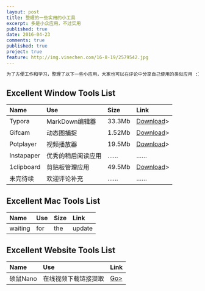 ```yaml
---
layout: post
title: 整理的一些实用的小工具
excerpt: 多是小众应用，不过实用
published: true
date: 2016-04-23
comments: true
published: true
project: true
feature: http://img.vinechen.com/16-8-19/2579542.jpg
---
```

```html
为了方便工作和学习，整理了以下一些小应用，大家也可以在评论中分享自己使用的类似应用 :）
```



## **Excellent Window Tools List**

| Name       | Use         | Size   | Link                                     |
| :--------- | :---------- | :----- | :--------------------------------------- |
| Typora     | MarkDown编辑器 | 33.3Mb | [Download](http://img.vinechen.com/typora-setup.exe)> |
| Gifcam     | 动态图捕捉       | 1.52Mb | [Download](http://img.vinechen.com/GifCam.exe)> |
| Potplayer  | 视频播放器       | 19.5Mb | [Download](http://potplayer.daum.net/?lang=zh_CN)> |
| Instapaper | 优秀的稍后阅读应用   | ……     | ……                                       |
| 1clipboard | 剪贴板管理应用     | 49.5Mb | [Download](http://1clipboard.io)>        |
| 未完待续       | 欢迎评论补充      | ……     | ……                                       |

## **Excellent Mac Tools List**

| Name    | Use  | Size | Link   |
| :------ | :--- | :--- | :----- |
| waiting | for  | the  | update |

## **Excellent Website Tools List**

| Name   | Use        | Link                         |
| :----- | :--------- | :--------------------------- |
| 硕鼠Nano | 在线视频下载链接提取 | [Go>](http://www.flvcd.com/) |
